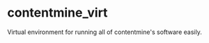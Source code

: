 contentmine_virt
================

Virtual environment for running all of contentmine's software easily.
